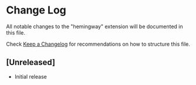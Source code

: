 # Change Log

All notable changes to the "hemingway" extension will be documented in this file.

Check [Keep a Changelog](http://keepachangelog.com/) for recommendations on how to structure this file.

## [Unreleased]

- Initial release